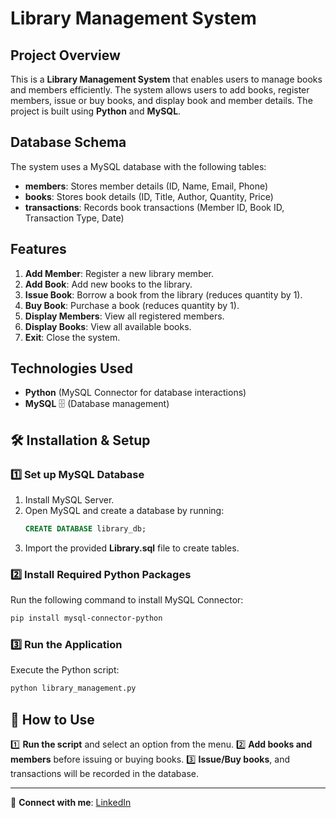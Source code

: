# Library Management System

##  Project Overview
This is a **Library Management System** that enables users to manage books and members efficiently. The system allows users to add books, register members, issue or buy books, and display book and member details. The project is built using **Python** and **MySQL**.

##  Database Schema
The system uses a MySQL database with the following tables:
- **members**: Stores member details (ID, Name, Email, Phone)
- **books**: Stores book details (ID, Title, Author, Quantity, Price)
- **transactions**: Records book transactions (Member ID, Book ID, Transaction Type, Date)

##  Features
1. **Add Member**: Register a new library member.
2. **Add Book**: Add new books to the library.
3. **Issue Book**: Borrow a book from the library (reduces quantity by 1).
4. **Buy Book**: Purchase a book (reduces quantity by 1).
5. **Display Members**: View all registered members.
6. **Display Books**: View all available books.
7. **Exit**: Close the system.

##  Technologies Used
- **Python**  (MySQL Connector for database interactions)
- **MySQL** 🗄️ (Database management)



## 🛠️ Installation & Setup
### 1️⃣ Set up MySQL Database
1. Install MySQL Server.
2. Open MySQL and create a database by running:
   ```sql
   CREATE DATABASE library_db;
   ```
3. Import the provided **Library.sql** file to create tables.

### 2️⃣ Install Required Python Packages
Run the following command to install MySQL Connector:
```bash
pip install mysql-connector-python
```

### 3️⃣ Run the Application
Execute the Python script:
```bash
python library_management.py
```

## 📜 How to Use
1️⃣ **Run the script** and select an option from the menu.
2️⃣ **Add books and members** before issuing or buying books.
3️⃣ **Issue/Buy books**, and transactions will be recorded in the database.


---
🔗 **Connect with me**: [LinkedIn](https://www.linkedin.com/in/mamata-sawant-87330b2a6) 

